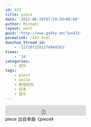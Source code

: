 ```yaml
---
id: 433
title: piece
date: '2012-06-29T07:59:59+08:00'
author: Michael
layout: post
guid: 'http://www.gakky.me/?p=433'
permalink: /433.html
duoshuo_thread_id:
    - '1272072281174049263'
Views:
    - '34'
categories:
    - 音乐
tags:
    - piece
    - smile
    - 新垣结衣
    - 日本
    - 音乐
---
```


<div class="audio_player"><iframe allowtransparency="true" frameborder="0" height="33" loading="lazy" scrolling="no" src="http://www.diandian.com/n/common/player?feedId=6b0d8100-c17f-11e1-b8b5-782bcb32ff27" width="257"></iframe></div>piece 出自单曲《piece》